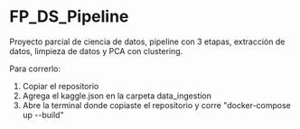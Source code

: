 # FP_DS_Pipeline
Proyecto parcial de ciencia de datos, pipeline con 3 etapas, extracción de datos, limpieza de datos y PCA con clustering.

Para correrlo:

1. Copiar el repositorio
2. Agrega el kaggle.json en la carpeta data_ingestion
3. Abre la terminal donde copiaste el repositorio y corre "docker-compose up --build"
